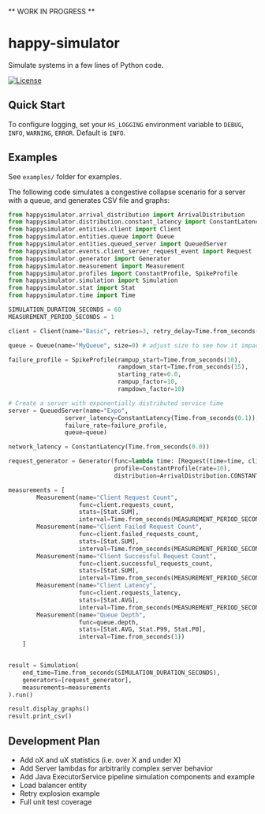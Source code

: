 ** WORK IN PROGRESS **


# happy-simulator
Simulate systems in a few lines of Python code.

[![License](https://img.shields.io/badge/License-Apache%202.0-blue.svg)](https://opensource.org/licenses/Apache-2.0)

## Quick Start
To configure logging, set your `HS_LOGGING` environment variable to `DEBUG`, `INFO`, `WARNING`, `ERROR`. Default is `INFO`.

## Examples 
See `examples/` folder for examples.

The following code simulates a congestive collapse scenario for a server with a queue, and generates CSV file and graphs:

```python
from happysimulator.arrival_distribution import ArrivalDistribution
from happysimulator.distribution.constant_latency import ConstantLatency
from happysimulator.entities.client import Client
from happysimulator.entities.queue import Queue
from happysimulator.entities.queued_server import QueuedServer
from happysimulator.events.client_server_request_event import Request
from happysimulator.generator import Generator
from happysimulator.measurement import Measurement
from happysimulator.profiles import ConstantProfile, SpikeProfile
from happysimulator.simulation import Simulation
from happysimulator.stat import Stat
from happysimulator.time import Time

SIMULATION_DURATION_SECONDS = 60
MEASUREMENT_PERIOD_SECONDS = 1

client = Client(name="Basic", retries=3, retry_delay=Time.from_seconds(0), timeout=Time.from_seconds(1.0))

queue = Queue(name="MyQueue", size=0) # adjust size to see how it impacts congestive collapse

failure_profile = SpikeProfile(rampup_start=Time.from_seconds(10),
                               rampdown_start=Time.from_seconds(15),
                               starting_rate=0.0,
                               rampup_factor=10,
                               rampdown_factor=10)

# Create a server with exponentially distributed service time
server = QueuedServer(name="Expo",
                server_latency=ConstantLatency(Time.from_seconds(0.1)),
                failure_rate=failure_profile,
                queue=queue)

network_latency = ConstantLatency(Time.from_seconds(0.0))

request_generator = Generator(func=lambda time: [Request(time=time, client=client, server=server, callback=client.send_request, network_latency=network_latency)],
                              profile=ConstantProfile(rate=10),
                              distribution=ArrivalDistribution.CONSTANT)

measurements = [
        Measurement(name="Client Request Count",
                    func=client.requests_count,
                    stats=[Stat.SUM],
                    interval=Time.from_seconds(MEASUREMENT_PERIOD_SECONDS)),
        Measurement(name="Client Failed Request Count",
                    func=client.failed_requests_count,
                    stats=[Stat.SUM],
                    interval=Time.from_seconds(MEASUREMENT_PERIOD_SECONDS)),
        Measurement(name="Client Successful Request Count",
                    func=client.successful_requests_count,
                    stats=[Stat.SUM],
                    interval=Time.from_seconds(MEASUREMENT_PERIOD_SECONDS)),
        Measurement(name="Client Latency",
                    func=client.requests_latency,
                    stats=[Stat.AVG],
                    interval=Time.from_seconds(MEASUREMENT_PERIOD_SECONDS)),
        Measurement(name="Queue Depth",
                    func=queue.depth,
                    stats=[Stat.AVG, Stat.P99, Stat.P0],
                    interval=Time.from_seconds(1))
    ]


result = Simulation(
    end_time=Time.from_seconds(SIMULATION_DURATION_SECONDS),
    generators=[request_generator],
    measurements=measurements
).run()

result.display_graphs()
result.print_csv()
```

## Development Plan
* Add oX and uX statistics (i.e. over X and under X)
* Add Server lambdas for arbitrarily complex server behavior
* Add Java ExecutorService pipeline simulation components and example
* Load balancer entity
* Retry explosion example 
* Full unit test coverage